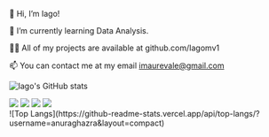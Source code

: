 👋 Hi, I’m Iago!

🌱 I’m currently learning Data Analysis.

👨‍💻 All of my projects are available at github.com/Iagomv1

📫 You can contact me at my email imaurevale@gmail.com


![Iago's GitHub stats](https://github-readme-stats.vercel.app/api?username=Iagomv1&count_private=true&show_icons=true&theme=dark)


<div>
      <a href= "https://www.linkedin.com/in/iago-vale-53299a190/" target= "_blank"><img src = https://img.shields.io/badge/LinkedIn-0077B5?style=for-the-badge&logo=linkedin&logoColor=white target= "_blank" a></a>
    <a href= "https://www.codewars.com/users/Iagomv1" target = "_blank"><img src = https://img.shields.io/badge/Codewars-B1361E?style=for-the-badge&logo=Codewars&logoColor=white target = "_blank" a></a>
     <a href= "mailto:imaurevale@gmail.com" target= "_blank"><img src = https://img.shields.io/badge/Gmail-D14836?style=for-the-badge&logo=gmail&logoColor=white&logoColor=white target= "_blank" a></a>
    <a href="https://www.instagram.com/iagomvale/" target= "_blank"><img src = https://img.shields.io/badge/Instagram-E4405F?style=for-the-badge&logo=instagram&logoColor=white target="_blank"></a>
 
</div>

</div> 
![Top Langs](https://github-readme-stats.vercel.app/api/top-langs/?username=anuraghazra&layout=compact)
<div>

